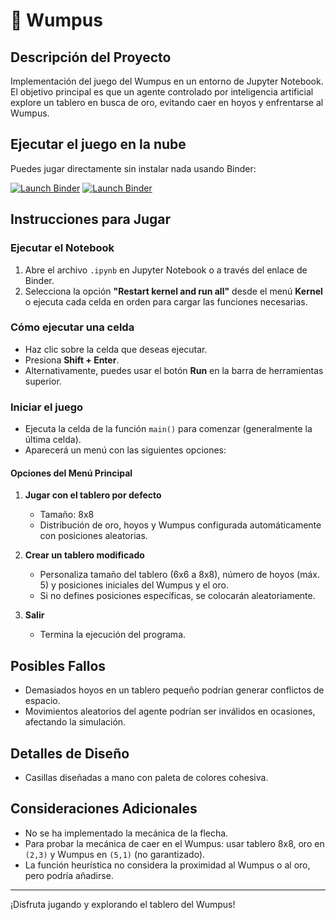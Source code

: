 # 🌸 Wumpus

## Descripción del Proyecto
Implementación del juego del Wumpus en un entorno de Jupyter Notebook.  
El objetivo principal es que un agente controlado por inteligencia artificial explore un tablero en busca de oro, evitando caer en hoyos y enfrentarse al Wumpus.

## Ejecutar el juego en la nube
Puedes jugar directamente sin instalar nada usando Binder:  

[![Launch Binder](https://mybinder.org/badge_logo.svg)](https://hub.2i2c.mybinder.org/user/0nlydust-wumpus-ede8x5s7/doc/workspaces/auto-z/tree/Wumpus.ipynb)
[![Launch Binder](https://mybinder.org/badge_logo.svg)](https://mybinder.org/v2/gh/0nlydust/Wumpus/main?filepath=carpeta/Wumpus.ipynb)


## Instrucciones para Jugar

### Ejecutar el Notebook
1. Abre el archivo `.ipynb` en Jupyter Notebook o a través del enlace de Binder.
2. Selecciona la opción **"Restart kernel and run all"** desde el menú **Kernel** o ejecuta cada celda en orden para cargar las funciones necesarias.

### Cómo ejecutar una celda
- Haz clic sobre la celda que deseas ejecutar.
- Presiona **Shift + Enter**.
- Alternativamente, puedes usar el botón **Run** en la barra de herramientas superior.

### Iniciar el juego
- Ejecuta la celda de la función `main()` para comenzar (generalmente la última celda).
- Aparecerá un menú con las siguientes opciones:

#### Opciones del Menú Principal
1. **Jugar con el tablero por defecto**  
   - Tamaño: 8x8  
   - Distribución de oro, hoyos y Wumpus configurada automáticamente con posiciones aleatorias.

2. **Crear un tablero modificado**  
   - Personaliza tamaño del tablero (6x6 a 8x8), número de hoyos (máx. 5) y posiciones iniciales del Wumpus y el oro.  
   - Si no defines posiciones específicas, se colocarán aleatoriamente.

3. **Salir**  
   - Termina la ejecución del programa.

## Posibles Fallos
- Demasiados hoyos en un tablero pequeño podrían generar conflictos de espacio.  
- Movimientos aleatorios del agente podrían ser inválidos en ocasiones, afectando la simulación.

## Detalles de Diseño
- Casillas diseñadas a mano con paleta de colores cohesiva. 

## Consideraciones Adicionales
- No se ha implementado la mecánica de la flecha.  
- Para probar la mecánica de caer en el Wumpus: usar tablero 8x8, oro en `(2,3)` y Wumpus en `(5,1)` (no garantizado).  
- La función heurística no considera la proximidad al Wumpus o al oro, pero podría añadirse.

---

¡Disfruta jugando y explorando el tablero del Wumpus!
